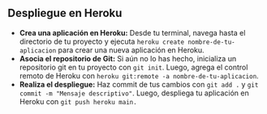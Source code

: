 ## Despliegue en Heroku
- **Crea una aplicación en Heroku:** Desde tu terminal, navega hasta el directorio de tu proyecto y ejecuta ```heroku create nombre-de-tu-aplicacion``` para crear una nueva aplicación en Heroku.
- **Asocia el repositorio de Git:** Si aún no lo has hecho, inicializa un repositorio git en tu proyecto con ```git init```. Luego, agrega el control remoto de Heroku con ```heroku git:remote -a nombre-de-tu-aplicacion```.
- **Realiza el despliegue:** Haz commit de tus cambios con ```git add .``` y ```git commit -m "Mensaje descriptivo"```. Luego, despliega tu aplicación en Heroku con ```git push heroku main.```
